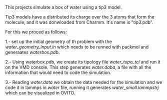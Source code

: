 This projects simulate a box of water using a tip3 model. 

Tip3 models have a distributed its charge over the 3 atoms that form the molecule, and it was donwloaded from Charmm. It's name is "tip3.pdb".

For this we proced as follows: 

1.- set up the initial geometry of th problem with the *water_geometry_input.in* which needs to be runned with packmol and generaates *waterbox.pdb*.

2.- Using waterbox.pdb, we create its tipology file *water_topo_tcl* and run it on the VMD console. This step generates *water.daba*, a file with all the information that would need to code the simulation.

3.- Reading *water.data* we obtain the data needed for the simulation and we code it in lammps *in.water* file, running it generates *water_small.lammpstrj* which can be visualized in OVITO.
